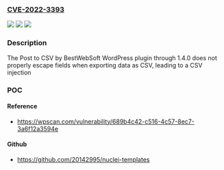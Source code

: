 ### [CVE-2022-3393](https://cve.mitre.org/cgi-bin/cvename.cgi?name=CVE-2022-3393)
![](https://img.shields.io/static/v1?label=Product&message=Post%20to%20CSV%20by%20BestWebSoft&color=blue)
![](https://img.shields.io/static/v1?label=Version&message=1.4.0%3C%3D%201.4.0%20&color=brighgreen)
![](https://img.shields.io/static/v1?label=Vulnerability&message=CWE-1236%20Improper%20Neutralization%20of%20Formula%20Elements%20in%20a%20CSV%20File&color=brighgreen)

### Description

The Post to CSV by BestWebSoft WordPress plugin through 1.4.0 does not properly escape fields when exporting data as CSV, leading to a CSV injection

### POC

#### Reference
- https://wpscan.com/vulnerability/689b4c42-c516-4c57-8ec7-3a6f12a3594e

#### Github
- https://github.com/20142995/nuclei-templates


